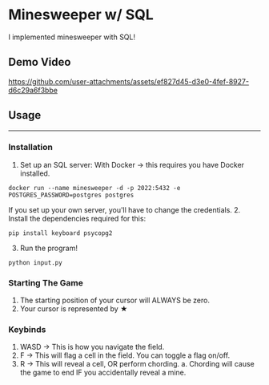 # Minesweeper w/ SQL

I implemented minesweeper with SQL!

## Demo Video

https://github.com/user-attachments/assets/ef827d45-d3e0-4fef-8927-d6c29a6f3bbe

## Usage
**************
### Installation
1. Set up an SQL server:
  With Docker -> this requires you have Docker installed.
  ```
  docker run --name minesweeper -d -p 2022:5432 -e POSTGRES_PASSWORD=postgres postgres
  ```
  If you set up your own server, you'll have to change the credentials.
2. Install the dependencies required for this:
```
pip install keyboard psycopg2
```
3. Run the program!
```
python input.py
```
### Starting The Game
1. The starting position of your cursor will ALWAYS be zero.
2. Your cursor is represented by ★

### Keybinds
1. WASD -> This is how you navigate the field.
2. F -> This will flag a cell in the field. You can toggle a flag on/off.
3. R -> This will reveal a cell, OR perform chording.
  a. Chording will cause the game to end IF you accidentally reveal a mine.
